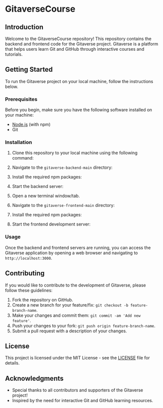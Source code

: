# GitaverseCourse

## Introduction

Welcome to the GitaverseCourse repository! This repository contains the backend and frontend code for the Gitaverse project. Gitaverse is a platform that helps users learn Git and GitHub through interactive courses and tutorials.

## Getting Started

To run the Gitaverse project on your local machine, follow the instructions below.

### Prerequisites

Before you begin, make sure you have the following software installed on your machine:

- [Node.js](https://nodejs.org/) (with npm)
- Git

### Installation

1. Clone this repository to your local machine using the following command:


2. Navigate to the `gitaverse-backend-main` directory:


3. Install the required npm packages:


4. Start the backend server:


5. Open a new terminal window/tab.

6. Navigate to the `gitaverse-frontend-main` directory:


7. Install the required npm packages:


8. Start the frontend development server:


### Usage

Once the backend and frontend servers are running, you can access the Gitaverse application by opening a web browser and navigating to `http://localhost:3000`.

## Contributing

If you would like to contribute to the development of Gitaverse, please follow these guidelines:

1. Fork the repository on GitHub.
2. Create a new branch for your feature/fix: `git checkout -b feature-branch-name`.
3. Make your changes and commit them: `git commit -am 'Add new feature'`.
4. Push your changes to your fork: `git push origin feature-branch-name`.
5. Submit a pull request with a description of your changes.

## License

This project is licensed under the MIT License - see the [LICENSE](LICENSE) file for details.

## Acknowledgments

- Special thanks to all contributors and supporters of the Gitaverse project!
- Inspired by the need for interactive Git and GitHub learning resources.
